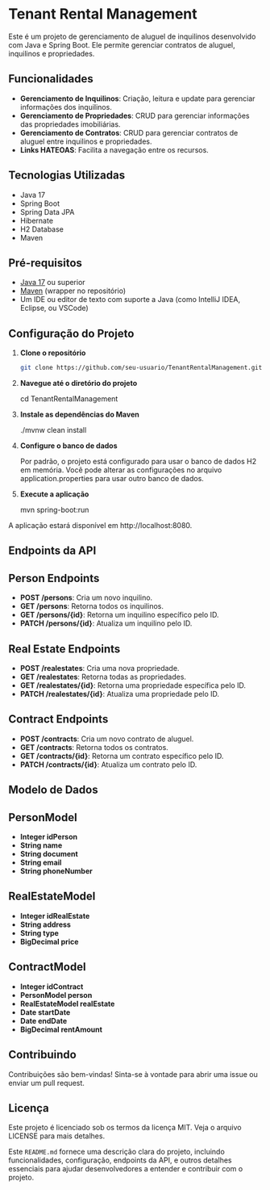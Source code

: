 # Tenant Rental Management

Este é um projeto de gerenciamento de aluguel de inquilinos desenvolvido com Java e Spring Boot. Ele permite gerenciar contratos de aluguel, inquilinos e propriedades.

## Funcionalidades

- **Gerenciamento de Inquilinos**: Criação, leitura e update para gerenciar informações dos inquilinos.
- **Gerenciamento de Propriedades**: CRUD para gerenciar informações das propriedades imobiliárias.
- **Gerenciamento de Contratos**: CRUD para gerenciar contratos de aluguel entre inquilinos e propriedades.
- **Links HATEOAS**: Facilita a navegação entre os recursos.

## Tecnologias Utilizadas

- Java 17
- Spring Boot
- Spring Data JPA
- Hibernate
- H2 Database
- Maven

## Pré-requisitos

- [Java 17](https://www.oracle.com/java/technologies/javase/jdk17-archive-downloads.html) ou superior
- [Maven](https://maven.apache.org/) (wrapper no repositório)
- Um IDE ou editor de texto com suporte a Java (como IntelliJ IDEA, Eclipse, ou VSCode)

## Configuração do Projeto

1. **Clone o repositório**

   ```bash
   git clone https://github.com/seu-usuario/TenantRentalManagement.git

2. **Navegue até o diretório do projeto**

    cd TenantRentalManagement

3. **Instale as dependências do Maven**

    ./mvnw clean install

4. **Configure o banco de dados**

    Por padrão, o projeto está configurado para usar o banco de dados H2 em memória. Você pode alterar as configurações no arquivo application.properties para usar outro banco de dados.

5. **Execute a aplicação**

    mvn spring-boot:run

A aplicação estará disponível em http://localhost:8080.

## Endpoints da API
## Person Endpoints
- **POST /persons**: Cria um novo inquilino.
- **GET /persons**: Retorna todos os inquilinos.
- **GET /persons/{id}**: Retorna um inquilino específico pelo ID.
- **PATCH /persons/{id}**: Atualiza um inquilino pelo ID.

## Real Estate Endpoints
- **POST /realestates**: Cria uma nova propriedade.
- **GET /realestates**: Retorna todas as propriedades.
- **GET /realestates/{id}**: Retorna uma propriedade específica pelo ID.
- **PATCH /realestates/{id}**: Atualiza uma propriedade pelo ID.
## Contract Endpoints
- **POST /contracts**: Cria um novo contrato de aluguel.
- **GET /contracts**: Retorna todos os contratos.
- **GET /contracts/{id}**: Retorna um contrato específico pelo ID.
- **PATCH /contracts/{id}**: Atualiza um contrato pelo ID.
## Modelo de Dados
## PersonModel
- **Integer idPerson**
- **String name**
- **String document** 
- **String email**
- **String phoneNumber**
## RealEstateModel
- **Integer idRealEstate**
- **String address**
- **String type**
- **BigDecimal price**
## ContractModel
- **Integer idContract**
- **PersonModel person**
- **RealEstateModel realEstate**
- **Date startDate**
- **Date endDate**
- **BigDecimal rentAmount**
## Contribuindo
Contribuições são bem-vindas! Sinta-se à vontade para abrir uma issue ou enviar um pull request.

## Licença
Este projeto é licenciado sob os termos da licença MIT. Veja o arquivo LICENSE para mais detalhes.


Este `README.md` fornece uma descrição clara do projeto, incluindo funcionalidades, configuração, endpoints da API, e outros detalhes essenciais para ajudar desenvolvedores a entender e contribuir com o projeto.
